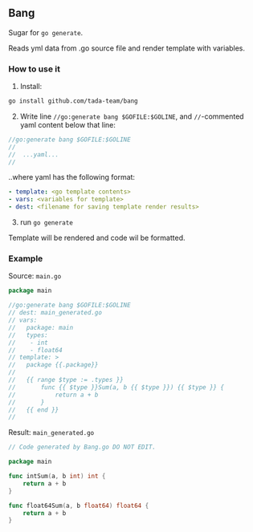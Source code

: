 ## Bang

Sugar for `go generate`. 

Reads yml data from .go source file and render template with variables.

### How to use it

1. Install:
```bash
go install github.com/tada-team/bang
```

2. Write line `//go:generate bang $GOFILE:$GOLINE`, and `//`-commented yaml content below that line:

```go
//go:generate bang $GOFILE:$GOLINE
//  
//  ...yaml...
//
```

..where yaml has the following format:
```yaml
- template: <go template contents>
- vars: <variables for template>
- dest: <filename for saving template render results>
```

3. run `go generate`

Template will be rendered and code wil be formatted.

### Example
Source: `main.go`
```go
package main

//go:generate bang $GOFILE:$GOLINE
// dest: main_generated.go
// vars:
//   package: main
//   types:
//    - int
//    - float64
// template: >
//   package {{.package}}
//
//   {{ range $type := .types }}
//       func {{ $type }}Sum(a, b {{ $type }}) {{ $type }} {
//           return a + b
//       }
//   {{ end }}
//
```

Result: `main_generated.go`

```go
// Code generated by Bang.go DO NOT EDIT.

package main

func intSum(a, b int) int {
	return a + b
}

func float64Sum(a, b float64) float64 {
	return a + b
}
```

